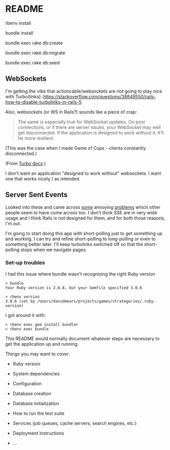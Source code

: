 # README

rbenv install <version>

bundle install

bundle exec rake db:create

bundle exec rake db:migrate

bundle exec rake db:seed
## WebSockets

I'm getting the vibe that actioncable/websockets are not going to play nice with Turbo(links): https://stackoverflow.com/questions/38649550/rails-how-to-disable-turbolinks-in-rails-5

Also, websockets (or WS in Rails?) sounds like a piece of crap:

> The same is especially true for WebSocket updates. On poor connections, or if there are server issues, your WebSocket may well get disconnected. If the application is designed to work without it, it’ll be more resilient.

(This was the case when I made Game of Cups - clients constantly disconnected.)

(From [Turbo docs](https://turbo.hotwired.dev/handbook/streams).)

I don't want an application "designed to work without" websockets. I want one that works nicely / as intended.

## Server Sent Events

Looked into these and came across [some](https://stackoverflow.com/questions/60637013/rails-app-hangs-when-theres-a-server-sent-event-sse-that-requires-database-ac?noredirect=1&lq=1) annoying [problems](https://github.com/rails/rails/issues/10989) which other people seem to have come across too. I don't think SSE are in very wide usage and I think Rails is not designed for them, and for both those reasons, I'm out.

I'm going to start doing this app with short-polling just to get something up and working. I can try and refine short-polling to long-polling or even to something better later. I'll keep turbolinks switched off so that the short-polling stops when we navigate pages.

### Set-up troubles

I had this issue where bundle wasn't recognising the right Ruby version

```
> bundle
Your Ruby version is 2.6.8, but your Gemfile specified 3.0.6

> rbenv version
3.0.6 (set by /Users/davidmears/projects/games/strategories/.ruby-version)
```

I got around it with:
```
> rbenv exec gem install bundler
> rbenv exec bundle
```





This README would normally document whatever steps are necessary to get the
application up and running.

Things you may want to cover:

* Ruby version

* System dependencies

* Configuration

* Database creation

* Database initialization

* How to run the test suite

* Services (job queues, cache servers, search engines, etc.)

* Deployment instructions

* ...
